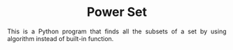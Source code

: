 <h1 align="center"> Power Set </h1>

<p align="justify">
This is a Python program that finds all the subsets of a set by using algorithm instead of built-in function.
</p>

